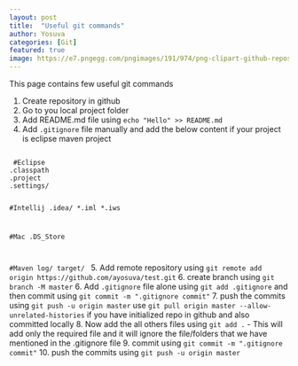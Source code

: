 ```yaml
---
layout: post
title:  "Useful git commands"
author: Yosuva
categories: [Git]
featured: true
image: https://e7.pngegg.com/pngimages/191/974/png-clipart-github-repository-git-project-commit-github-angle-logo-thumbnail.png
---
```

This page contains few useful git commands

1. Create repository in github
2. Go to you local project folder
3. Add README.md file using ```echo "Hello" >> README.md```
4. Add ```.gitignore``` file manually and add the below content if your project is eclipse maven project
<code>
 #Eclipse
.classpath
.project
.settings/

#Intellij
.idea/
*.iml
*.iws

#Mac
.DS_Store

#Maven
log/
target/
</code>
5. Add remote repository using ```git remote add origin https://github.com/ayosuva/test.git```
6. create branch using ```git branch -M master```
6. Add ```.gitignore``` file alone using ```git add .gitignore``` and then commit using ```git commit -m ".gitignore commit"```
7. push the commits using ```git push -u origin master``` 
   use ```git pull origin master --allow-unrelated-histories``` if you have initialized repo in github and also committed locally
8. Now add the all others files using ```git add .``` - This will add only the required file and it will ignore the file/folders that we have mentioned in the .gitignore file
9. commit using ```git commit -m ".gitignore commit"```
10. push the commits using ```git push -u origin master``` 

